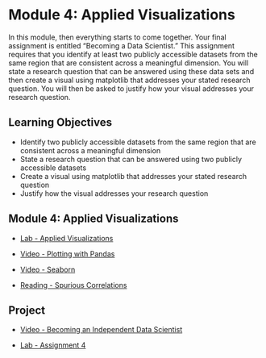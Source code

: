 # Module 4: Applied Visualizations

In this module, then everything starts to come together. Your final assignment is entitled “Becoming a Data Scientist.” This assignment requires that you identify at least two publicly accessible datasets from the same region that are consistent across a meaningful dimension. You will state a research question that can be answered using these data sets and then create a visual using matplotlib that addresses your stated research question. You will then be asked to justify how your visual addresses your research question.

## Learning Objectives

- Identify two publicly accessible datasets from the same region that are consistent across a meaningful dimension
- State a research question that can be answered using two publicly accessible datasets
- Create a visual using matplotlib that addresses your stated research question
- Justify how the visual addresses your research question

## Module 4: Applied Visualizations

- [Lab - Applied Visualizations](./Labs/Week4.ipynb)

- [Video - Plotting with Pandas](https://www.coursera.org/learn/python-plotting/lecture/e7o5K/plotting-with-pandas)

- [Video - Seaborn](https://www.coursera.org/learn/python-plotting/lecture/FnAul/seaborn)

- [Reading - Spurious Correlations](http://www.tylervigen.com/spurious-correlations)

## Project

- [Video - Becoming an Independent Data Scientist](https://www.coursera.org/learn/python-plotting/lecture/4ZRSU/becoming-an-independent-data-scientist)

- [Lab - Assignment 4](./Labs/Assignment4.ipynb)